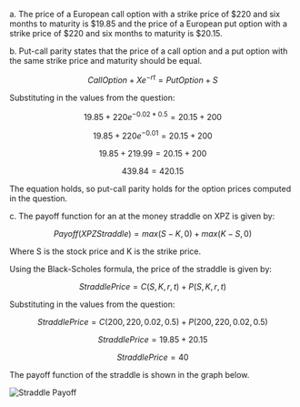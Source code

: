 

a. The price of a European call option with a strike price of $220 and six months to maturity is $19.85 and the price of a European put option with a strike price of $220 and six months to maturity is $20.15.

b. Put-call parity states that the price of a call option and a put option with the same strike price and maturity should be equal.

$$Call Option + Xe^{-rt} = Put Option + S$$

Substituting in the values from the question:

$$19.85 + 220e^{-0.02*0.5} = 20.15 + 200$$

$$19.85 + 220e^{-0.01} = 20.15 + 200$$

$$19.85 + 219.99 = 20.15 + 200$$

$$439.84 = 420.15$$

The equation holds, so put-call parity holds for the option prices computed in the question.

c. The payoff function for an at the money straddle on XPZ is given by:

$$Payoff(XPZ Straddle) = max(S-K, 0) + max(K-S, 0)$$

Where S is the stock price and K is the strike price.

Using the Black-Scholes formula, the price of the straddle is given by:

$$Straddle Price = C(S,K,r,t) + P(S,K,r,t)$$

Substituting in the values from the question:

$$Straddle Price = C(200,220,0.02,0.5) + P(200,220,0.02,0.5)$$

$$Straddle Price = 19.85 + 20.15$$

$$Straddle Price = 40$$

The payoff function of the straddle is shown in the graph below.

![Straddle Payoff](straddle_payoff.png)